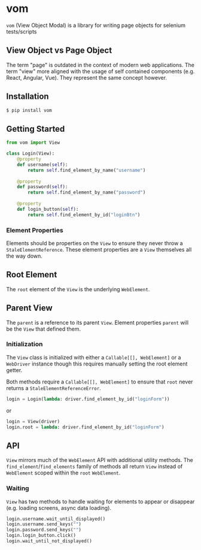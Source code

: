 # vom

`vom` (View Object Modal) is a library for writing page objects for selenium tests/scripts

## View Object vs Page Object

The term "page" is outdated in the context of modern web applications. The term "view" more aligned with the usage of self contained components (e.g. React, Angular, Vue). They represent the same concept however.

## Installation

```bash
$ pip install vom
```

## Getting Started

```python
from vom import View

class Login(View):
    @property
    def username(self):
        return self.find_element_by_name("username")
    
    @property
    def password(self):
        return self.find_element_by_name("password")
    
    @property
    def login_button(self):
        return self.find_element_by_id("loginBtn")
```

### Element Properties

Elements should be properties on the `View` to ensure they never throw a `StaleElementReference`. These element properties are a `View` themselves all the way down.

## Root Element

The `root` element of the `View` is the underlying `WebElement`.

## Parent View

The `parent` is a reference to its parent `View`. Element properties `parent` will be the `View` that defined them.

### Initialization

The `View` class is initialized with either a `Callable[[], WebElement]` or a `WebDriver` instance though this requires manually setting the root element getter.

Both methods require a `Callable[[], WebElement]` to ensure that `root` never returns a `StaleElementReferenceError`.

```python
login = Login(lambda: driver.find_element_by_id("loginForm"))
```

or

```python
login = View(driver)
login.root = lambda: driver.find_element_by_id("loginForm")
```

## API

`View` mirrors much of the `WebElement` API with additional utility methods. The `find_element`/`find_elements` family of methods all return `View` instead of `WebElement` scoped within the `root` `WebElement`.

### Waiting

`View` has two methods to handle waiting for elements to appear or disappear (e.g. loading screens, async data loading).

```python
login.username.wait_until_displayed()
login.username.send_keys("")
login.password.send_keys("")
login.login_button.click()
login.wait_until_not_displayed()
```